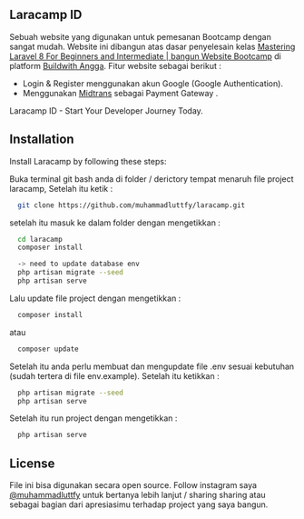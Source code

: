 ## Laracamp ID

Sebuah website yang digunakan untuk pemesanan Bootcamp dengan sangat mudah. Website ini dibangun atas dasar penyelesain kelas [Mastering Laravel 8 For Beginners and Intermediate | bangun Website Bootcamp](https://buildwithangga.com/talent/muhammadlutfi3101/mastering-laravel-8-for-beginners-intermediate-bangun-website-bootcamp) di platform [Buildwith Angga](https://buildwithangga.com/). Fitur website sebagai berikut :

-   Login & Register menggunakan akun Google (Google Authentication).
-   Menggunakan [Midtrans](https://midtrans.com/) sebagai Payment Gateway .

Laracamp ID - Start Your Developer Journey Today.

## Installation

Install Laracamp by following these steps:

Buka terminal git bash anda di folder / derictory tempat menaruh file project laracamp, Setelah itu ketik :

```bash
  git clone https://github.com/muhammadluttfy/laracamp.git
```

setelah itu masuk ke dalam folder dengan mengetikkan :

```bash
  cd laracamp
  composer install

  -> need to update database env
  php artisan migrate --seed
  php artisan serve
```

Lalu update file project dengan mengetikkan :

```bash
  composer install
```

atau

```bash
  composer update
```

Setelah itu anda perlu membuat dan mengupdate file .env sesuai kebutuhan (sudah tertera di file env.example). Setelah itu ketikkan :

```bash
  php artisan migrate --seed
  php artisan serve
```

Setelah itu run project dengan mengetikkan :

```bash
  php artisan serve
```

## License

File ini bisa digunakan secara open source. Follow instagram saya [@muhammadluttfy](https:instagram.com/muhammadluttfy) untuk bertanya lebih lanjut / sharing sharing atau sebagai bagian dari apresiasimu terhadap project yang saya bangun.
